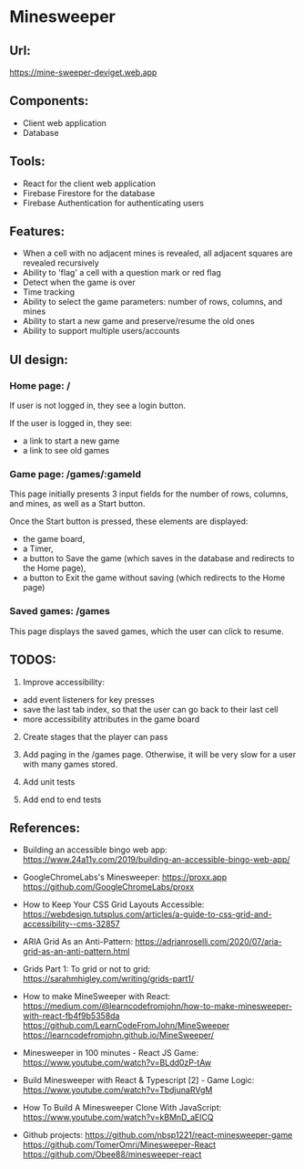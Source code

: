 # Minesweeper

## Url:

https://mine-sweeper-deviget.web.app

## Components:

- Client web application
- Database

## Tools:

- React for the client web application
- Firebase Firestore for the database
- Firebase Authentication for authenticating users

## Features:

* When a cell with no adjacent mines is revealed, all adjacent squares are revealed recursively
* Ability to 'flag' a cell with a question mark or red flag
* Detect when the game is over
* Time tracking
* Ability to select the game parameters: number of rows, columns, and mines
* Ability to start a new game and preserve/resume the old ones
* Ability to support multiple users/accounts

## UI design:

### Home page: /

If user is not logged in, they see a login button.

If the user is logged in, they see:
- a link to start a new game
- a link to see old games

### Game page: /games/:gameId

This page initially presents 3 input fields for the number of rows, columns, and mines, as well as a Start button.

Once the Start button is pressed, these elements are displayed:
- the game board,
- a Timer,
- a button to Save the game (which saves in the database and redirects to the Home page),
- a button to Exit the game without saving (which redirects to the Home page)

### Saved games: /games

This page displays the saved games, which the user can click to resume.

## TODOS:

1. Improve accessibility:

- add event listeners for key presses
- save the last tab index, so that the user can go back to their last cell
- more accessibility attributes in the game board

2. Create stages that the player can pass

3. Add paging in the /games page. Otherwise, it will be very slow for a user with many games stored.

4. Add unit tests

5. Add end to end tests

## References:

- Building an accessible bingo web app:
https://www.24a11y.com/2019/building-an-accessible-bingo-web-app/

- GoogleChromeLabs's Minesweeper:
https://proxx.app
https://github.com/GoogleChromeLabs/proxx

- How to Keep Your CSS Grid Layouts Accessible:
https://webdesign.tutsplus.com/articles/a-guide-to-css-grid-and-accessibility--cms-32857

- ARIA Grid As an Anti-Pattern:
https://adrianroselli.com/2020/07/aria-grid-as-an-anti-pattern.html

- Grids Part 1: To grid or not to grid:
https://sarahmhigley.com/writing/grids-part1/

- How to make MineSweeper with React:
https://medium.com/@learncodefromjohn/how-to-make-minesweeper-with-react-fb4f9b5358da
https://github.com/LearnCodeFromJohn/MineSweeper
https://learncodefromjohn.github.io/MineSweeper/

- Minesweeper in 100 minutes - React JS Game:
https://www.youtube.com/watch?v=BLdd0zP-tAw

- Build Minesweeper with React & Typescript [2] - Game Logic:
https://www.youtube.com/watch?v=TbdjunaRVgM

- How To Build A Minesweeper Clone With JavaScript:
https://www.youtube.com/watch?v=kBMnD_aElCQ

- Github projects:
https://github.com/nbsp1221/react-minesweeper-game
https://github.com/TomerOmri/Minesweeper-React
https://github.com/Obee88/minesweeper-react